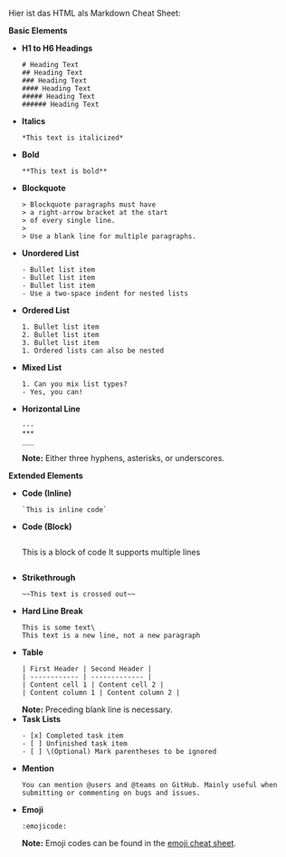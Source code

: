 Hier ist das HTML als Markdown Cheat Sheet:

**Basic Elements**

- **H1 to H6 Headings**
    ```
    # Heading Text 
    ## Heading Text 
    ### Heading Text 
    #### Heading Text 
    ##### Heading Text 
    ###### Heading Text
    ```
- **Italics**
    ```
    *This text is italicized*
    ```
- **Bold**
    ```
    **This text is bold**
    ```
- **Blockquote**
    ```
    > Blockquote paragraphs must have 
    > a right-arrow bracket at the start 
    > of every single line. 
    > 
    > Use a blank line for multiple paragraphs.
    ```
- **Unordered List**
    ```
    - Bullet list item 
    - Bullet list item 
    - Bullet list item 
    - Use a two-space indent for nested lists
    ```
- **Ordered List**
    ```
    1. Bullet list item 
    2. Bullet list item 
    3. Bullet list item 
    1. Ordered lists can also be nested
    ```
- **Mixed List**
    ```
    1. Can you mix list types? 
    - Yes, you can!
    ```
- **Horizontal Line**
    ```
    --- 
    *** 
    ___
    ```
    **Note:** Either three hyphens, asterisks, or underscores.

**Extended Elements**

- **Code (Inline)**
    ```
    `This is inline code`
    ```
- **Code (Block)**
    ```
    ``` 
    This is a block of code 
    It supports multiple lines 
    ```
    ```
- **Strikethrough**
    ```
    ~~This text is crossed out~~
    ```
- **Hard Line Break**
    ```
    This is some text\
    This text is a new line, not a new paragraph
    ```
- **Table**
    ```
    | First Header | Second Header | 
    | ------------ | ------------- | 
    | Content cell 1 | Content cell 2 | 
    | Content column 1 | Content column 2 |
    ```
    **Note:** Preceding blank line is necessary.
- **Task Lists**
    ```
    - [x] Completed task item 
    - [ ] Unfinished task item 
    - [ ] \(Optional) Mark parentheses to be ignored
    ```
- **Mention**
    ```
    You can mention @users and @teams on GitHub. Mainly useful when submitting or commenting on bugs and issues.
    ```
- **Emoji**
    ```
    :emojicode:
    ```
    **Note:** Emoji codes can be found in the [emoji cheat sheet](https://www.webpagefx.com/tools/emoji-cheat-sheet/).